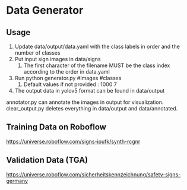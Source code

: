 # Data Generator

## Usage

1. Update data/output/data.yaml with the class labels in order and the number of classes
2. Put input sign images in data/signs
   1. The first character of the filename MUST be the class index according to the order in data.yaml
3. Run python generator.py #Images #classes
   1. Default values if not provided : 1000 7
4. The output data in yolov5 format can be found in data/output
   

annotator.py can annotate the images in output for visualization.  
clear_output.py deletes everything in data/output and data/annotated.


## Training Data on Roboflow

https://universe.roboflow.com/signs-ipufk/synth-rcgnr


## Validation Data (TGA)

https://universe.roboflow.com/sicherheitskennzeichnung/safety-signs-germany